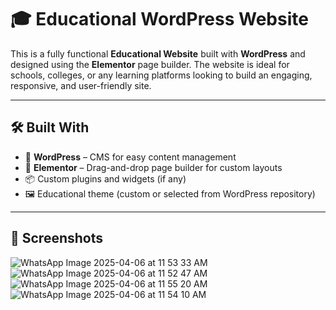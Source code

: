 # 🎓 Educational WordPress Website

This is a fully functional **Educational Website** built with **WordPress** and designed using the **Elementor** page builder. The website is ideal for schools, colleges, or any learning platforms looking to build an engaging, responsive, and user-friendly site.

---

## 🛠️ Built With

- 🧩 **WordPress** – CMS for easy content management  
- 🎨 **Elementor** – Drag-and-drop page builder for custom layouts  
- 📦 Custom plugins and widgets (if any)
- 🖼️ Educational theme (custom or selected from WordPress repository)

---
## 📸 Screenshots
![WhatsApp Image 2025-04-06 at 11 53 33 AM](https://github.com/user-attachments/assets/63795489-147e-4929-a9b9-f57ebfe4ee7b)
![WhatsApp Image 2025-04-06 at 11 52 47 AM](https://github.com/user-attachments/assets/26417924-b750-402e-85c7-9bbbae13396a)
![WhatsApp Image 2025-04-06 at 11 55 20 AM](https://github.com/user-attachments/assets/4f604a54-16ff-4e48-b960-e90743894fa8)
![WhatsApp Image 2025-04-06 at 11 54 10 AM](https://github.com/user-attachments/assets/3b087c54-ffc9-4f3d-b402-d2e251bd8760)



